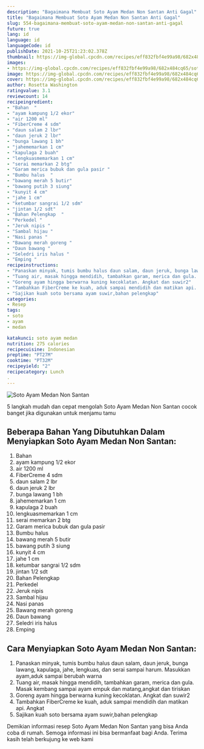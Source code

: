 ```yaml
---
description: "Bagaimana Membuat Soto Ayam Medan Non Santan Anti Gagal"
title: "Bagaimana Membuat Soto Ayam Medan Non Santan Anti Gagal"
slug: 554-bagaimana-membuat-soto-ayam-medan-non-santan-anti-gagal
future: true
lang: id
language: id
languageCode: id
publishDate: 2021-10-25T21:23:02.378Z 
thumbnail: https://img-global.cpcdn.com/recipes/eff832fbf4e99a98/682x484cq65/soto-ayam-medan-non-santan-foto-resep-utama.png
images:
- https://img-global.cpcdn.com/recipes/eff832fbf4e99a98/682x484cq65/soto-ayam-medan-non-santan-foto-resep-utama.png
image: https://img-global.cpcdn.com/recipes/eff832fbf4e99a98/682x484cq65/soto-ayam-medan-non-santan-foto-resep-utama.png
cover: https://img-global.cpcdn.com/recipes/eff832fbf4e99a98/682x484cq65/soto-ayam-medan-non-santan-foto-resep-utama.png
author: Rosetta Washington
ratingvalue: 3.1
reviewcount: 14
recipeingredient:
- "Bahan  "
- "ayam kampung 1/2 ekor"
- "air 1200 ml"
- "FiberCreme 4 sdm"
- "daun salam 2 lbr"
- "daun jeruk 2 lbr"
- "bunga lawang 1 bh"
- "jahememarkan 1 cm"
- "kapulaga 2 buah"
- "lengkuasmemarkan 1 cm"
- "serai memarkan 2 btg"
- "Garam merica bubuk dan gula pasir "
- "Bumbu halus  "
- "bawang merah 5 butir"
- "bawang putih 3 siung"
- "kunyit 4 cm"
- "jahe 1 cm"
- "ketumbar sangrai 1/2 sdm"
- "jintan 1/2 sdt"
- "Bahan Pelengkap  "
- "Perkedel "
- "Jeruk nipis "
- "Sambal hijau "
- "Nasi panas "
- "Bawang merah goreng "
- "Daun bawang "
- "Seledri iris halus "
- "Emping "
recipeinstructions:
- "Panaskan minyak, tumis bumbu halus daun salam, daun jeruk, bunga lawang, kapulaga, jahe, lengkuas, dan serai sampai harum. Masukkan ayam,aduk sampai berubah warna"
- "Tuang air, masak hingga mendidih, tambahkan garam, merica dan gula. Masak kembang sampai ayam empuk dan matang,angkat dan tiriskan"
- "Goreng ayam hingga berwarna kuning kecoklatan. Angkat dan suwir2"
- "Tambahkan FiberCreme ke kuah, aduk sampai mendidih dan matikan api. Angkat"
- "Sajikan kuah soto bersama ayam suwir,bahan pelengkap"
categories:
- Resep
tags:
- soto
- ayam
- medan

katakunci: soto ayam medan 
nutrition: 275 calories
recipecuisine: Indonesian
preptime: "PT27M"
cooktime: "PT32M"
recipeyield: "2"
recipecategory: Lunch
. 
---
```



![Soto Ayam Medan Non Santan](https://img-global.cpcdn.com/recipes/eff832fbf4e99a98/682x484cq65/soto-ayam-medan-non-santan-foto-resep-utama.png)

5 langkah mudah dan cepat mengolah  Soto Ayam Medan Non Santan cocok banget jika digunakan untuk menjamu tamu

<!--inarticleads1-->

## Beberapa Bahan Yang Dibutuhkan Dalam Menyiapkan Soto Ayam Medan Non Santan:

1. Bahan  
1. ayam kampung 1/2 ekor
1. air 1200 ml
1. FiberCreme 4 sdm
1. daun salam 2 lbr
1. daun jeruk 2 lbr
1. bunga lawang 1 bh
1. jahememarkan 1 cm
1. kapulaga 2 buah
1. lengkuasmemarkan 1 cm
1. serai memarkan 2 btg
1. Garam merica bubuk dan gula pasir 
1. Bumbu halus  
1. bawang merah 5 butir
1. bawang putih 3 siung
1. kunyit 4 cm
1. jahe 1 cm
1. ketumbar sangrai 1/2 sdm
1. jintan 1/2 sdt
1. Bahan Pelengkap  
1. Perkedel 
1. Jeruk nipis 
1. Sambal hijau 
1. Nasi panas 
1. Bawang merah goreng 
1. Daun bawang 
1. Seledri iris halus 
1. Emping 



<!--inarticleads2-->

## Cara Menyiapkan Soto Ayam Medan Non Santan:

1. Panaskan minyak, tumis bumbu halus daun salam, daun jeruk, bunga lawang, kapulaga, jahe, lengkuas, dan serai sampai harum. Masukkan ayam,aduk sampai berubah warna
1. Tuang air, masak hingga mendidih, tambahkan garam, merica dan gula. Masak kembang sampai ayam empuk dan matang,angkat dan tiriskan
1. Goreng ayam hingga berwarna kuning kecoklatan. Angkat dan suwir2
1. Tambahkan FiberCreme ke kuah, aduk sampai mendidih dan matikan api. Angkat
1. Sajikan kuah soto bersama ayam suwir,bahan pelengkap




Demikian informasi  resep Soto Ayam Medan Non Santan   yang bisa Anda coba di rumah. Semoga informasi ini bisa bermanfaat bagi Anda. Terima kasih telah berkujung ke web kami
